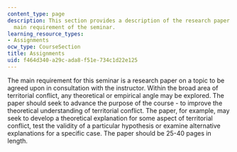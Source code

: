 ```yaml
---
content_type: page
description: This section provides a description of the research paper that is the
  main requirement of the seminar.
learning_resource_types:
- Assignments
ocw_type: CourseSection
title: Assignments
uid: f464d340-a29c-ada8-f51e-734c1d22e125
---
```


The main requirement for this seminar is a research paper on a topic to be agreed upon in consultation with the instructor. Within the broad area of territorial conflict, any theoretical or empirical angle may be explored. The paper should seek to advance the purpose of the course - to improve the theoretical understanding of territorial conflict. The paper, for example, may seek to develop a theoretical explanation for some aspect of territorial conflict, test the validity of a particular hypothesis or examine alternative explanations for a specific case. The paper should be 25-40 pages in length.